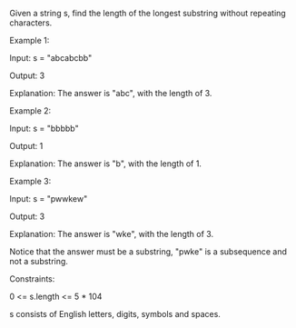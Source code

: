 Given a string s, find the length of the longest substring without repeating characters.

 

Example 1:

Input: s = "abcabcbb"

Output: 3

Explanation: The answer is "abc", with the length of 3.


Example 2:

Input: s = "bbbbb"

Output: 1

Explanation: The answer is "b", with the length of 1.


Example 3:

Input: s = "pwwkew"

Output: 3

Explanation: The answer is "wke", with the length of 3.

Notice that the answer must be a substring, "pwke" is a subsequence and not a substring.
 

Constraints:

0 <= s.length <= 5 * 104

s consists of English letters, digits, symbols and spaces.
